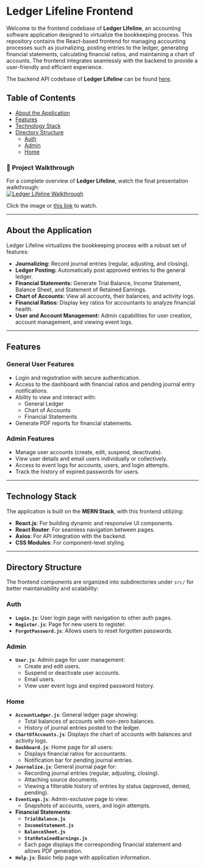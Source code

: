 # Ledger Lifeline Frontend

Welcome to the frontend codebase of **Ledger Lifeline**, an accounting software application designed to virtualize the bookkeeping process. This repository contains the React-based frontend for managing accounting processes such as journalizing, posting entries to the ledger, generating financial statements, calculating financial ratios, and maintaining a chart of accounts. The frontend integrates seamlessly with the backend to provide a user-friendly and efficient experience.

The backend API codebase of **Ledger Lifeline** can be found [here](https://github.com/Emmett922/ledgerlifeline-api).

## Table of Contents

- [About the Application](#about-the-application)
- [Features](#features)
- [Technology Stack](#technology-stack)
- [Directory Structure](#directory-structure)
  - [Auth](#auth)
  - [Admin](#admin)
  - [Home](#home)
 
### 🎥 Project Walkthrough  

For a complete overview of **Ledger Lifeline**, watch the final presentation walkthrough:  
[![Ledger Lifeline Walkthrough](https://img.youtube.com/vi/nakW6qyESC8/0.jpg)](https://www.youtube.com/watch?v=nakW6qyESC8)  

Click the image or [this link](https://www.youtube.com/watch?v=nakW6qyESC8) to watch.

---

## About the Application

Ledger Lifeline virtualizes the bookkeeping process with a robust set of features:
- **Journalizing:** Record journal entries (regular, adjusting, and closing).
- **Ledger Posting:** Automatically post approved entries to the general ledger.
- **Financial Statements:** Generate Trial Balance, Income Statement, Balance Sheet, and Statement of Retained Earnings.
- **Chart of Accounts:** View all accounts, their balances, and activity logs.
- **Financial Ratios:** Display key ratios for accountants to analyze financial health.
- **User and Account Management:** Admin capabilities for user creation, account management, and viewing event logs.

---

## Features

### General User Features
- Login and registration with secure authentication.
- Access to the dashboard with financial ratios and pending journal entry notifications.
- Ability to view and interact with:
  - General Ledger
  - Chart of Accounts
  - Financial Statements
- Generate PDF reports for financial statements.

### Admin Features
- Manage user accounts (create, edit, suspend, deactivate).
- View user details and email users individually or collectively.
- Access to event logs for accounts, users, and login attempts.
- Track the history of expired passwords for users.

---

## Technology Stack

The application is built on the **MERN Stack**, with this frontend utilizing:
- **React.js**: For building dynamic and responsive UI components.
- **React Router**: For seamless navigation between pages.
- **Axios**: For API integration with the backend.
- **CSS Modules**: For component-level styling.

---

## Directory Structure

The frontend components are organized into subdirectories under `src/` for better maintainability and scalability:

### Auth
- **`Login.js`**: User login page with navigation to other auth pages.
- **`Register.js`**: Page for new users to register.
- **`ForgotPassword.js`**: Allows users to reset forgotten passwords.

### Admin
- **`User.js`**: Admin page for user management:
  - Create and edit users.
  - Suspend or deactivate user accounts.
  - Email users.
  - View user event logs and expired password history.

### Home
- **`AccountLedger.js`**: General ledger page showing:
  - Total balances of accounts with non-zero balances.
  - History of journal entries posted to the ledger.
- **`ChartOfAccounts.js`**: Displays the chart of accounts with balances and activity logs.
- **`Dashboard.js`**: Home page for all users:
  - Displays financial ratios for accountants.
  - Notification bar for pending journal entries.
- **`Journalize.js`**: General journal page for:
  - Recording journal entries (regular, adjusting, closing).
  - Attaching source documents.
  - Viewing a filterable history of entries by status (approved, denied, pending).
- **`EventLogs.js`**: Admin-exclusive page to view:
  - Snapshots of accounts, users, and login attempts.
- **Financial Statements**:
  - **`TrialBalance.js`**
  - **`IncomeStatement.js`**
  - **`BalanceSheet.js`**
  - **`StatRetainedEarnings.js`**
  - Each page displays the corresponding financial statement and allows PDF generation.
- **`Help.js`**: Basic help page with application information.

